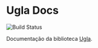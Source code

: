 # Ugla Docs

![Build Status](https://github.com/ciandt/ugla-devs/workflows/UglaDocs/badge.svg)

Documentação da biblioteca [Ugla](https://www.npmjs.com/package/ugla).
